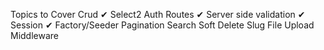 Topics to Cover
Crud ✔
Select2 
Auth Routes ✔
Server side validation  ✔
Session  ✔
Factory/Seeder 
Pagination 
Search 
Soft Delete 
Slug 
File Upload
Middleware